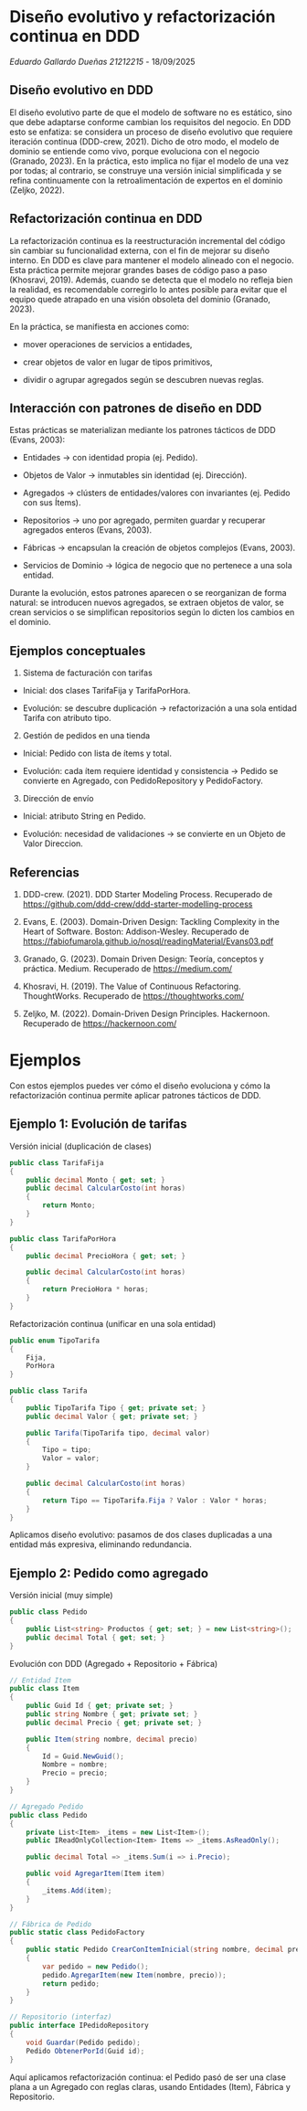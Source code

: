 # **Diseño evolutivo y refactorización continua en DDD**
*Eduardo Gallardo Dueñas 21212215* - 18/09/2025


## Diseño evolutivo en DDD
El diseño evolutivo parte de que el modelo de software no es estático, sino que debe adaptarse conforme cambian los requisitos del negocio. En DDD esto se enfatiza: se considera un proceso de diseño evolutivo que 
requiere iteración continua (DDD-crew, 2021). Dicho de otro modo, el modelo de dominio se entiende como vivo, porque evoluciona con el negocio (Granado, 2023). En la práctica, esto implica no fijar el modelo de una 
vez por todas; al contrario, se construye una versión inicial simplificada y se refina continuamente con la retroalimentación de expertos en el dominio (Zeljko, 2022).

## Refactorización continua en DDD
La refactorización continua es la reestructuración incremental del código sin cambiar su funcionalidad externa, con el fin de mejorar su diseño interno. En DDD es clave para mantener el modelo alineado con el negocio.
Esta práctica permite mejorar grandes bases de código paso a paso (Khosravi, 2019). Además, cuando se detecta que el modelo no refleja bien la realidad, es recomendable corregirlo lo antes posible para evitar que el 
equipo quede atrapado en una visión obsoleta del dominio (Granado, 2023).

En la práctica, se manifiesta en acciones como:

- mover operaciones de servicios a entidades,

- crear objetos de valor en lugar de tipos primitivos,

- dividir o agrupar agregados según se descubren nuevas reglas.

## Interacción con patrones de diseño en DDD
Estas prácticas se materializan mediante los patrones tácticos de DDD (Evans, 2003):

- Entidades → con identidad propia (ej. Pedido).

- Objetos de Valor → inmutables sin identidad (ej. Dirección).

- Agregados → clústers de entidades/valores con invariantes (ej. Pedido con sus Ítems).

- Repositorios → uno por agregado, permiten guardar y recuperar agregados enteros (Evans, 2003).

- Fábricas → encapsulan la creación de objetos complejos (Evans, 2003).

- Servicios de Dominio → lógica de negocio que no pertenece a una sola entidad.

Durante la evolución, estos patrones aparecen o se reorganizan de forma natural: se introducen nuevos agregados, se extraen objetos de valor, se crean servicios o se simplifican repositorios según lo dicten 
los cambios en el dominio.

## Ejemplos conceptuales
1. Sistema de facturación con tarifas

  -  Inicial: dos clases TarifaFija y TarifaPorHora.

  - Evolución: se descubre duplicación → refactorización a una sola entidad Tarifa con atributo tipo.

2. Gestión de pedidos en una tienda

  - Inicial: Pedido con lista de ítems y total.

  - Evolución: cada ítem requiere identidad y consistencia → Pedido se convierte en Agregado, con PedidoRepository y PedidoFactory.

3. Dirección de envío

  - Inicial: atributo String en Pedido.

  - Evolución: necesidad de validaciones → se convierte en un Objeto de Valor Direccion.

## Referencias

1. DDD-crew. (2021). DDD Starter Modeling Process. Recuperado de https://github.com/ddd-crew/ddd-starter-modelling-process

2. Evans, E. (2003). Domain-Driven Design: Tackling Complexity in the Heart of Software. Boston: Addison-Wesley. Recuperado de
  https://fabiofumarola.github.io/nosql/readingMaterial/Evans03.pdf

4. Granado, G. (2023). Domain Driven Design: Teoría, conceptos y práctica. Medium. Recuperado de https://medium.com/

5. Khosravi, H. (2019). The Value of Continuous Refactoring. ThoughtWorks. Recuperado de https://thoughtworks.com/

6. Zeljko, M. (2022). Domain-Driven Design Principles. Hackernoon. Recuperado de https://hackernoon.com/

# Ejemplos
Con estos ejemplos puedes ver cómo el diseño evoluciona y cómo la refactorización continua permite aplicar patrones tácticos de DDD.
## Ejemplo 1: Evolución de tarifas
Versión inicial (duplicación de clases)

``` cs
public class TarifaFija
{
    public decimal Monto { get; set; }
    public decimal CalcularCosto(int horas)
    {
        return Monto;
    }
}

public class TarifaPorHora
{
    public decimal PrecioHora { get; set; }

    public decimal CalcularCosto(int horas)
    {
        return PrecioHora * horas;
    }
}
```

Refactorización continua (unificar en una sola entidad)
``` cs
public enum TipoTarifa
{
    Fija,
    PorHora
}

public class Tarifa
{
    public TipoTarifa Tipo { get; private set; }
    public decimal Valor { get; private set; }

    public Tarifa(TipoTarifa tipo, decimal valor)
    {
        Tipo = tipo;
        Valor = valor;
    }

    public decimal CalcularCosto(int horas)
    {
        return Tipo == TipoTarifa.Fija ? Valor : Valor * horas;
    }
}
```
Aplicamos diseño evolutivo: pasamos de dos clases duplicadas a una entidad más expresiva, eliminando redundancia.

## Ejemplo 2: Pedido como agregado
Versión inicial (muy simple)
``` cs
public class Pedido
{
    public List<string> Productos { get; set; } = new List<string>();
    public decimal Total { get; set; }
}
```
Evolución con DDD (Agregado + Repositorio + Fábrica)
``` cs
// Entidad Item
public class Item
{
    public Guid Id { get; private set; }
    public string Nombre { get; private set; }
    public decimal Precio { get; private set; }

    public Item(string nombre, decimal precio)
    {
        Id = Guid.NewGuid();
        Nombre = nombre;
        Precio = precio;
    }
}

// Agregado Pedido
public class Pedido
{
    private List<Item> _items = new List<Item>();
    public IReadOnlyCollection<Item> Items => _items.AsReadOnly();

    public decimal Total => _items.Sum(i => i.Precio);

    public void AgregarItem(Item item)
    {
        _items.Add(item);
    }
}

// Fábrica de Pedido
public static class PedidoFactory
{
    public static Pedido CrearConItemInicial(string nombre, decimal precio)
    {
        var pedido = new Pedido();
        pedido.AgregarItem(new Item(nombre, precio));
        return pedido;
    }
}

// Repositorio (interfaz)
public interface IPedidoRepository
{
    void Guardar(Pedido pedido);
    Pedido ObtenerPorId(Guid id);
}
```

Aquí aplicamos refactorización continua: el Pedido pasó de ser una clase plana a un Agregado con reglas claras, usando Entidades (Item), Fábrica y Repositorio.
